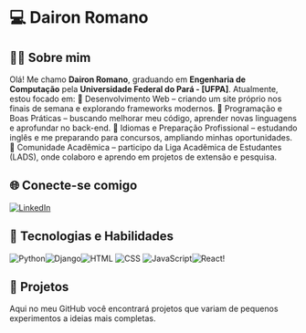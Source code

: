 # 💻 Dairon Romano #

## 👨‍🎓 Sobre mim  ##
Olá! Me chamo **Dairon Romano**, graduando em **Engenharia de Computação** pela **Universidade Federal do Pará - [UFPA]**.
Atualmente, estou focado em:
🔹 Desenvolvimento Web – criando um site próprio nos finais de semana e explorando frameworks modernos.
🔹 Programação e Boas Práticas – buscando melhorar meu código, aprender novas linguagens e aprofundar no back-end.
🔹 Idiomas e Preparação Profissional – estudando inglês e me preparando para concursos, ampliando minhas oportunidades.
🔹 Comunidade Acadêmica – participo da Liga Acadêmica de Estudantes (LADS), onde colaboro e aprendo em projetos de extensão e pesquisa.

## 🌐 Conecte-se comigo  ##
[![LinkedIn](https://img.shields.io/badge/-LinkedIn-0A66C2?style=for-the-badge&logo=linkedin&logoColor=white)](https://www.linkedin.com/in/daironromano)  

## 🔧 Tecnologias e Habilidades ## 
![Python](https://img.shields.io/badge/-Python-3776AB?style=for-the-badge&logo=python&logoColor=white)![Django](https://img.shields.io/badge/Django-092E20?style=for-the-badge&logo=django&logoColor=white)![HTML](https://img.shields.io/badge/-HTML-E34F26?style=for-the-badge&logo=html5&logoColor=white) ![CSS](https://img.shields.io/badge/-CSS-1572B6?style=for-the-badge&logo=css3&logoColor=white) ![JavaScript](https://img.shields.io/badge/JavaScript-ES6%2B-f7df1e?logo=javascript&logoColor=000&labelColor=f7df1e&color=000)![React](https://img.shields.io/badge/React-20232a?style=for-the-badge&logo=react&logoColor=61DAFB)!

## 🚀 Projetos  ##
Aqui no meu GitHub você encontrará projetos que variam de pequenos experimentos a ideias mais completas.
